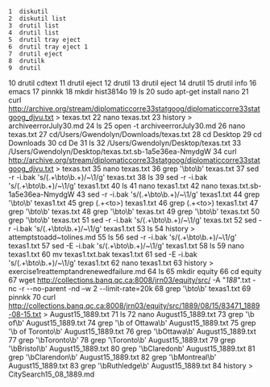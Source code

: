     1  diskutil
    2  diskutil list
    3  drutil list
    4  drutil list
    5  drutil tray eject
    6  drutil tray eject 1
    7  drutil eject
    8  drutilk
    9  drutil
   10  drutil cdtext
   11  drutil eject
   12  drutil
   13  drutil eject
   14  drutil
   15  drutil info
   16  emacs
   17  pinnkk
   18  mkdir hist3814o
   19  ls
   20  sudo apt-get install nano
   21  curl http://archive.org/stream/diplomaticcorre33statgoog/diplomaticcorre33statgoog_djvu.txt > texas.txt
   22  nano texas.txt
   23  history > archiveerrorJuly30.md
   24  ls
   25  open -t archiveerrorJuly30.md
   26  nano texas.txt
   27   cd/Users/Gwendolyn/Downloads/texas.txt 
   28  cd Desktop
   29  cd Downloads
   30  cd De
   31  ls
   32  /Users/Gwendolyn/Desktop/texas.txt 
   33  /Users/Gwendolyn/Desktop/texas.txt.sb-1a5e36ea-NmydgW 
   34  curl http://archive.org/stream/diplomaticcorre33statgoog/diplomaticcorre33statgoog_djvu.txt > texas.txt
   35  nano texas.txt
   36  grep '\bto\b' texas.txt
   37  sed -r -i.bak 's/(.+\bto\b.+)/~\1/g' texas.txt
   38  ls
   39  sed -r -i.bak 's/(.+\bto\b.+)/~\1/g' texas1.txt
   40  ls
   41  nano texas1.txt
   42  nano texas.txt.sb-1a5e36ea-NmydgW
   43  sed -r -i.bak 's/(.+\bto\b.+)/~\1/g' texas1.txt
   44  grep '\bto\b' texas1.txt
   45  grep (.+\<to\>) texas1.txt
   46  grep (.+\<to\>) texas1.txt
   47  grep '\bto\b' texas.txt
   48  grep '\bto\b' texas.txt
   49  grep '\bto\b' texas.txt
   50  grep '\bto\b' texas.txt
   51  sed -r -i.bak 's/(.+\bto\b.+)/~\1/g' texas.txt
   52  sed -r -i.bak 's/(.+\bto\b.+)/~\1/g' texas1.txt
   53  ls
   54  history > attemptstoadd~tolines.md
   55  ls
   56  sed -r -i.bak 's/(.+\bto\b.+)/~\1/g' texas1.txt
   57  sed -E -i.bak 's/(.+\bto\b.+)/~\1/g' texas1.txt
   58  ls
   59  nano texas1.txt
   60  mv texas1.txt.bak texas1.txt
   61  sed -E -i.bak 's/(.+\bto\b.+)/~\1/g' texas1.txt
   62  nano texas1.txt
   63  history > exercise1reattemptandrenewedfailure.md
   64  ls
   65  mkdir equity
   66  cd equity
   67  wget http://collections.banq.qc.ca:8008/jrn03/equity/src/ -A "*188*".txt -nc -r --no-parent -nd –w 2 --limit-rate=20k
   68  grep '\bto\b' texas1.txt
   69  pinnkk
   70  curl http://collections.banq.qc.ca:8008/jrn03/equity/src/1889/08/15/83471_1889-08-15.txt > August15_1889.txt
   71  ls
   72  nano August15_1889.txt
   73  grep '\b of\b' August15_1889.txt
   74  grep '\b of Ottawa\b' August15_1889.txt
   75  grep '\b of Toronto\b' August15_1889.txt
   76  grep '\bOttawa\b' August15_1889.txt
   77  grep '\bToronto\b'
   78  grep '\Toronto\b' August15_1889.txt
   79  grep '\bBristol\b' August15_1889.txt
   80  grep '\bClaredonb\' August15_1889.txt
   81  grep '\bClarendon\b' August15_1889.txt
   82  grep '\bMontreal\b' August15_1889.txt
   83  grep '\bRuthledge\b' August15_1889.txt
   84  history > CitySearch15_08_1889.md
